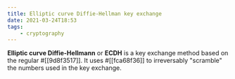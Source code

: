 ```yaml
---
title: Elliptic curve Diffie-Hellman key exchange
date: 2021-03-24T18:53
tags:
    - cryptography
---
```


**Elliptic curve Diffie-Hellmann** or **ECDH** is a key exchange method based on the regular #[[9d8f3517]]. It uses #[[fca68f36]] to irreversably "scramble" the numbers used in the key exchange.
